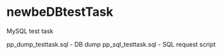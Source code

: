 # newbeDBtestTask
MySQL test task 

 pp_dump_testtask.sql - DB dump
 pp_sql_testtask.sql - SQL request script
